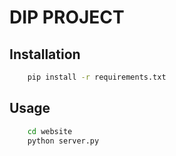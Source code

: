 # DIP PROJECT

##  Installation

```bash
    pip install -r requirements.txt
```

##  Usage

```bash
    cd website
    python server.py
```